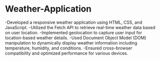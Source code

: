 # Weather-Application
-Developed a responsive weather application using HTML, CSS, and JavaScript.
-Utilized the Fetch API to retrieve real-time weather data based on user location.
-Implemented geolocation to capture user input for location-based weather details.
-Used Document Object Model (DOM) manipulation to dynamically display weather information including temperature, humidity, and conditions.
-Ensured cross-browser compatibility and optimized performance for various devices.
